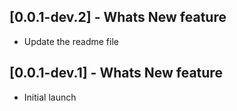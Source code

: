 ## [0.0.1-dev.2] - Whats New feature

* Update the readme file

## [0.0.1-dev.1] - Whats New feature

* Initial launch